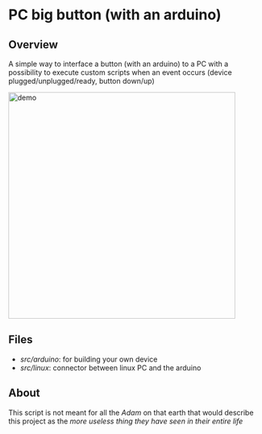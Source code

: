 # PC big button (with an arduino)

## Overview

A simple way to interface a button (with an arduino) to a PC with a possibility to execute custom scripts 
when an event occurs (device plugged/unplugged/ready, button down/up)

<img src="assets/demo_final.gif" align="center" alt="demo" width="450"/>

## Files

- *src/arduino*: for building your own device
- *src/linux*: connector between linux PC and the arduino

## About

This script is not meant for all the *Adam* on that earth that would describe this project as the *more useless thing they have seen in their entire life*
